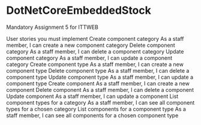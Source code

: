 # DotNetCoreEmbeddedStock
Mandatory Assignment 5 for ITTWEB

User stories you must implement
Create component category
As a staff member, I can create a new component category
Delete component category
As a staff member, I can delete a component category
Update component category
As a staff member, I can update a component category
Create component type
As a staff member, I can create a new component type
Delete component type
As a staff member, I can delete a component type
Update component type
As a staff member, I can update a component type
Create component
As a staff member, I can create a new component
Delete component
As a staff member, I can delete a component
Update component
As a staff member, I can update a component
List component types for a category
As a staff member, I can see all component types for a chosen category
List components for a component type
As a staff member, I can see all components for a chosen component type
